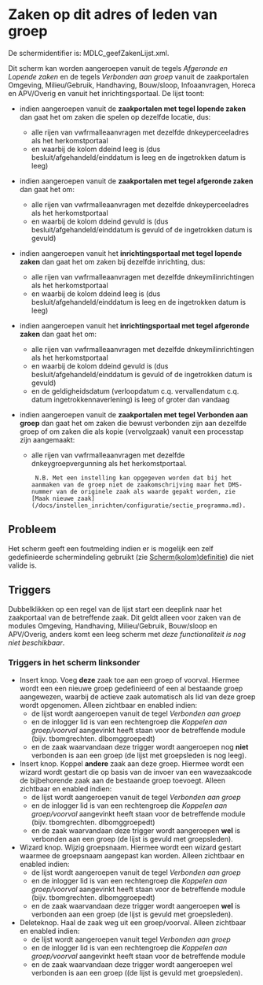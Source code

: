 # Zaken op dit adres of leden van groep

De schermidentifier is: MDLC_geefZakenLijst.xml.

Dit scherm kan worden aangeroepen vanuit de tegels _Afgeronde en Lopende zaken_ en de tegels _Verbonden aan groep_
vanuit de zaakportalen Omgeving, Milieu/Gebruik, Handhaving, Bouw/sloop, Infoaanvragen, Horeca en APV/Overig en vanuit het inrichtingsportaal.
De lijst toont:

- indien aangeroepen vanuit de **zaakportalen met tegel lopende zaken** dan gaat het om zaken die spelen op dezelfde locatie, dus:
  - alle rijen van vwfrmalleaanvragen met dezelfde dnkeyperceeladres als het herkomstportaal
  - en waarbij de kolom ddeind leeg is (dus besluit/afgehandeld/einddatum is leeg en de ingetrokken datum is leeg)
- indien aangeroepen vanuit de **zaakportalen met tegel afgeronde zaken** dan gaat het om:
  - alle rijen van vwfrmalleaanvragen met dezelfde dnkeyperceeladres als het herkomstportaal
  - en waarbij de kolom ddeind gevuld is (dus besluit/afgehandeld/einddatum is gevuld of de ingetrokken datum is gevuld)
- indien aangeroepen vanuit het **inrichtingsportaal met tegel lopende zaken** dan gaat het om zaken bij dezelfde inrichting, dus:
  - alle rijen van vwfrmalleaanvragen met dezelfde dnkeymilinrichtingen als het herkomstportaal
  - en waarbij de kolom ddeind leeg is (dus besluit/afgehandeld/einddatum is leeg en de ingetrokken datum is leeg)
- indien aangeroepen vanuit het **inrichtingsportaal met tegel afgeronde zaken** dan gaat het om:
  - alle rijen van vwfrmalleaanvragen met dezelfde dnkeymilinrichtingen als het herkomstportaal
  - en waarbij de kolom ddeind gevuld is (dus besluit/afgehandeld/einddatum is gevuld of de ingetrokken datum is gevuld)
  - en de geldigheidsdatum (verloopdatum c.q. vervallendatum c.q. datum ingetrokkennaverlening) is leeg of groter dan vandaag
- indien aangeroepen vanuit de **zaakportalen met tegel Verbonden aan groep** dan gaat het om zaken die bewust verbonden zijn aan dezelfde groep of om zaken die als kopie (vervolgzaak) vanuit een processtap zijn aangemaakt:

  - alle rijen van vwfrmalleaanvragen met dezelfde dnkeygroepvergunning als het herkomstportaal.

         N.B. Met een instelling kan opgegeven worden dat bij het aanmaken van de groep niet de zaakomschrijving maar het DMS-nummer van de originele zaak als waarde gepakt worden, zie [Maak nieuwe zaak](/docs/instellen_inrichten/configuratie/sectie_programma.md).

## Probleem

Het scherm geeft een foutmelding indien er is mogelijk een zelf gedefinieerde schermindeling gebruikt (zie [Scherm(kolom)definitie](/docs/instellen_inrichten/schermdefinitie/README.md)) die niet valide is.

## Triggers

Dubbelklikken op een regel van de lijst start een deeplink naar het zaakportaal van de betreffende zaak.
Dit geldt alleen voor zaken van de modules Omgeving, Handhaving, Milieu/Gebruik, Bouw/sloop en APV/Overig, anders komt een leeg scherm met _deze functionaliteit is nog niet beschikbaar_.

### Triggers in het scherm linksonder

- Insert knop. Voeg **deze** zaak toe aan een groep of voorval. Hiermee wordt een een nieuwe groep gedefinieerd of een al bestaande groep aangewezen, waarbij de actieve zaak automatisch als lid van deze groep wordt opgenomen. Alleen zichtbaar en enabled indien:
  - de lijst wordt aangeroepen vanuit de tegel _Verbonden aan groep_
  - en de inlogger lid is van een rechtengroep die _Koppelen aan groep/voorval_ aangevinkt heeft staan voor de betreffende module (bijv. tbomgrechten. dlbomggroepedt)
  - en de zaak waarvandaan deze trigger wordt aangeroepen nog **niet** verbonden is aan een groep (de lijst met groepsleden is nog leeg).
- Insert knop. Koppel **andere** zaak aan deze groep. Hiermee wordt een wizard wordt gestart die op basis van de invoer van een wavezaakcode de bijbehorende zaak aan de bestaande groep toevoegt. Alleen zichtbaar en enabled indien:
  - de lijst wordt aangeroepen vanuit de tegel _Verbonden aan groep_
  - en de inlogger lid is van een rechtengroep die _Koppelen aan groep/voorval_ aangevinkt heeft staan voor de betreffende module (bijv. tbomgrechten. dlbomggroepedt)
  - en de zaak waarvandaan deze trigger wordt aangeroepen **wel** is verbonden aan een groep (de lijst is gevuld met groepsleden).
- Wizard knop. Wijzig groepsnaam. Hiermee wordt een wizard gestart waarmee de groepsnaam aangepast kan worden. Alleen zichtbaar en enabled indien:
  - de lijst wordt aangeroepen vanuit de tegel _Verbonden aan groep_
  - en de inlogger lid is van een rechtengroep die _Koppelen aan groep/voorval_ aangevinkt heeft staan voor de betreffende module (bijv. tbomgrechten. dlbomggroepedt)
  - en de zaak waarvandaan deze trigger wordt aangeroepen **wel** is verbonden aan een groep (de lijst is gevuld met groepsleden).
- Deleteknop. Haal de zaak weg uit een groep/voorval. Alleen zichtbaar en enabled indien:
  - de lijst wordt aangeroepen vanuit tegel _Verbonden aan groep_
  - en de inlogger lid is van een rechtengroep die _Koppelen aan groep/voorval_ aangevinkt heeft staan voor de betreffende module
  - en de zaak waarvandaan deze trigger wordt aangeroepen wel verbonden is aan een groep ((de lijst is gevuld met groepsleden).
